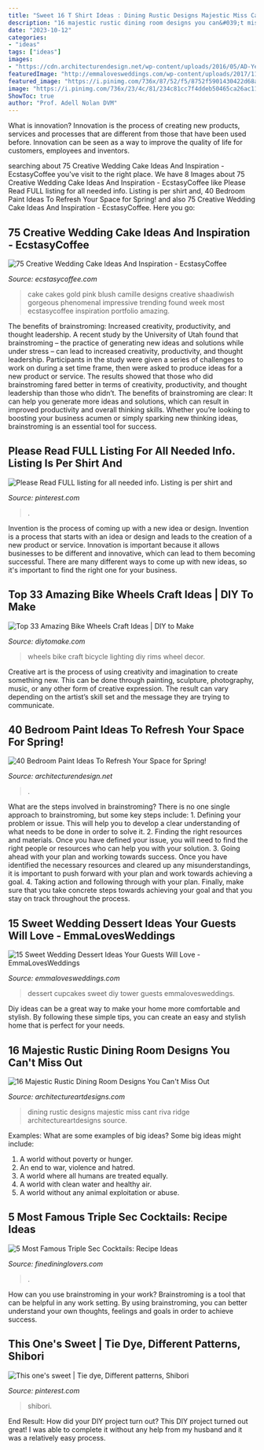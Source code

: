 ```yaml
---
title: "Sweet 16 T Shirt Ideas : Dining Rustic Designs Majestic Miss Cant Riva Ridge Architectureartdesigns Source"
description: "16 majestic rustic dining room designs you can&#039;t miss out"
date: "2023-10-12"
categories:
- "ideas"
tags: ["ideas"]
images:
- "https://cdn.architecturendesign.net/wp-content/uploads/2016/05/AD-Yellow-Sun-Bedroom-Color-15.jpg"
featuredImage: "http://emmalovesweddings.com/wp-content/uploads/2017/11/wedding-cupcakes-dessert-tower.jpg"
featured_image: "https://i.pinimg.com/736x/87/52/f5/8752f5901430422d68abec6388eec738.jpg"
image: "https://i.pinimg.com/736x/23/4c/81/234c81cc7f4ddeb50465ca26ac11967b--dip-dye-shibori.jpg"
ShowToc: true
author: "Prof. Adell Nolan DVM"
---
```



What is innovation?
Innovation is the process of creating new products, services and processes that are different from those that have been used before. Innovation can be seen as a way to improve the quality of life for customers, employees and inventors.

	

		
searching about 75 Creative Wedding Cake Ideas And Inspiration - EcstasyCoffee you've visit to the right place. We have 8 Images about 75 Creative Wedding Cake Ideas And Inspiration - EcstasyCoffee like Please Read FULL listing for all needed info. Listing is per shirt and, 40 Bedroom Paint Ideas To Refresh Your Space for Spring! and also 75 Creative Wedding Cake Ideas And Inspiration - EcstasyCoffee. Here you go:
		
    
## 75 Creative Wedding Cake Ideas And Inspiration - EcstasyCoffee

<img loading=lazy src="https://i1.wp.com/www.ecstasycoffee.com/wp-content/uploads/2016/11/Gorgeous-Blush-pink-and-gold-wedding-cake.jpg?resize=564%2C822" onerror="this.onerror=null;this.src='https://tse3.mm.bing.net/th?id=OIP.GUqu91c5AcndpUUmcS0LCwHaKy&amp;pid=15.1';" alt="75 Creative Wedding Cake Ideas And Inspiration - EcstasyCoffee">

_Source: ecstasycoffee.com_

>cake cakes gold pink blush camille designs creative shaadiwish gorgeous phenomenal impressive trending found week most ecstasycoffee inspiration portfolio amazing. 

	

The benefits of brainstroming: Increased creativity, productivity, and thought leadership.
A recent study by the University of Utah found that brainstroming – the practice of generating new ideas and solutions while under stress – can lead to increased creativity, productivity, and thought leadership. Participants in the study were given a series of challenges to work on during a set time frame, then were asked to produce ideas for a new product or service. The results showed that those who did brainstroming fared better in terms of creativity, productivity, and thought leadership than those who didn’t.
The benefits of brainstroming are clear: It can help you generate more ideas and solutions, which can result in improved productivity and overall thinking skills. Whether you’re looking to boosting your business acumen or simply sparking new thinking ideas, brainstroming is an essential tool for success.

    
## Please Read FULL Listing For All Needed Info. Listing Is Per Shirt And

<img loading=lazy src="https://i.pinimg.com/736x/87/52/f5/8752f5901430422d68abec6388eec738.jpg" onerror="this.onerror=null;this.src='https://tse3.mm.bing.net/th?id=OIP.TH9m2jcxUPjOKrx77ZWOGgHaJ4&amp;pid=15.1';" alt="Please Read FULL listing for all needed info. Listing is per shirt and">

_Source: pinterest.com_

>. 

	

Invention is the process of coming up with a new idea or design.
Invention is a process that starts with an idea or design and leads to the creation of a new product or service. Innovation is important because it allows businesses to be different and innovative, which can lead to them becoming successful. There are many different ways to come up with new ideas, so it's important to find the right one for your business.

    
## Top 33 Amazing Bike Wheels Craft Ideas | DIY To Make

<img loading=lazy src="http://www.diytomake.com/wp-content/uploads/2016/11/Bike-Wheels-Wall-Lighting.jpg" onerror="this.onerror=null;this.src='https://tse3.mm.bing.net/th?id=OIP.Yf_pxaYXngZQda8Gz5QB_wHaLI&amp;pid=15.1';" alt="Top 33 Amazing Bike Wheels Craft Ideas | DIY to Make">

_Source: diytomake.com_

>wheels bike craft bicycle lighting diy rims wheel decor. 

	

Creative art is the process of using creativity and imagination to create something new. This can be done through painting, sculpture, photography, music, or any other form of creative expression. The result can vary depending on the artist’s skill set and the message they are trying to communicate.

    
## 40 Bedroom Paint Ideas To Refresh Your Space For Spring!

<img loading=lazy src="https://cdn.architecturendesign.net/wp-content/uploads/2016/05/AD-Yellow-Sun-Bedroom-Color-15.jpg" onerror="this.onerror=null;this.src='https://tse4.mm.bing.net/th?id=OIP.OTdQmqIo7FvipozcL4ncRQHaLH&amp;pid=15.1';" alt="40 Bedroom Paint Ideas To Refresh Your Space for Spring!">

_Source: architecturendesign.net_

>. 

	

What are the steps involved in brainstroming?
There is no one single approach to brainstroming, but some key steps include: 1. Defining your problem or issue. This will help you to develop a clear understanding of what needs to be done in order to solve it. 2. Finding the right resources and materials. Once you have defined your issue, you will need to find the right people or resources who can help you with your solution. 3. Going ahead with your plan and working towards success. Once you have identified the necessary resources and cleared up any misunderstandings, it is important to push forward with your plan and work towards achieving a goal. 4. Taking action and following through with your plan. Finally, make sure that you take concrete steps towards achieving your goal and that you stay on track throughout the process.

    
## 15 Sweet Wedding Dessert Ideas Your Guests Will Love - EmmaLovesWeddings

<img loading=lazy src="http://emmalovesweddings.com/wp-content/uploads/2017/11/wedding-cupcakes-dessert-tower.jpg" onerror="this.onerror=null;this.src='https://tse1.mm.bing.net/th?id=OIP.9JAhsA2GCqYNpcWL8SLH_gHaLH&amp;pid=15.1';" alt="15 Sweet Wedding Dessert Ideas Your Guests Will Love - EmmaLovesWeddings">

_Source: emmalovesweddings.com_

>dessert cupcakes sweet diy tower guests emmalovesweddings. 

	

Diy ideas can be a great way to make your home more comfortable and stylish. By following these simple tips, you can create an easy and stylish home that is perfect for your needs.

    
## 16 Majestic Rustic Dining Room Designs You Can&#039;t Miss Out

<img loading=lazy src="http://www.architectureartdesigns.com/wp-content/uploads/2016/08/16-Majestic-Rustic-Dining-Room-Designs-You-Cant-Miss-Out-5.jpg" onerror="this.onerror=null;this.src='https://tse4.mm.bing.net/th?id=OIP.3Ccd1cZXycQuKHhTR05_ZgHaJ4&amp;pid=15.1';" alt="16 Majestic Rustic Dining Room Designs You Can&#039;t Miss Out">

_Source: architectureartdesigns.com_

>dining rustic designs majestic miss cant riva ridge architectureartdesigns source. 

	

Examples: What are some examples of big ideas?
Some big ideas might include: 
1. A world without poverty or hunger.
2. An end to war, violence and hatred.
3. A world where all humans are treated equally.
4. A world with clean water and healthy air.
5. A world without any animal exploitation or abuse.

    
## 5 Most Famous Triple Sec Cocktails: Recipe Ideas

<img loading=lazy src="https://www.finedininglovers.com/sites/g/files/xknfdk626/files/styles/open_graph_image/public/2020-10/cosmopolitan_cocktails©iStock.jpg?itok=Tz3d6A0C" onerror="this.onerror=null;this.src='https://tse2.mm.bing.net/th?id=OIP.lwoes9LuTZIogAeTSyvSvAHaE8&amp;pid=15.1';" alt="5 Most Famous Triple Sec Cocktails: Recipe Ideas">

_Source: finedininglovers.com_

>. 

	

How can you use brainstroming in your work?
Brainstroming is a tool that can be helpful in any work setting. By using brainstroming, you can better understand your own thoughts, feelings and goals in order to achieve success.

    
## This One&#039;s Sweet | Tie Dye, Different Patterns, Shibori

<img loading=lazy src="https://i.pinimg.com/736x/23/4c/81/234c81cc7f4ddeb50465ca26ac11967b--dip-dye-shibori.jpg" onerror="this.onerror=null;this.src='https://tse4.mm.bing.net/th?id=OIP.todXiZrzeYrAZrDXnoLwPgHaHa&amp;pid=15.1';" alt="This one&#039;s sweet | Tie dye, Different patterns, Shibori">

_Source: pinterest.com_

>shibori. 

	

End Result: How did your DIY project turn out?
This DIY project turned out great! I was able to complete it without any help from my husband and it was a relatively easy process.

